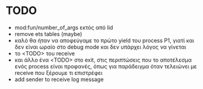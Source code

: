 TODO
=====

* mod:fun/number_of_args εκτός από lid
* remove ets tables (maybe)
* καλό θα ήταν να αποφεύγαμε το πρώτο yield του process P1,
  γιατί και δεν είναι ωραίο στο debug mode και δεν υπάρχει
  λόγος να γίνεται
* το &lt;TODO> του receive
* και άλλο ένα &lt;TODO> στο exit, στις περιπτώσεις που το
  αποτέλεσμα ενός process είναι προφανές, όπως για παράδειγμα
  όταν τελειώνει με receive που ξέρουμε τι επιστρέφει
* add sender to receive log message
